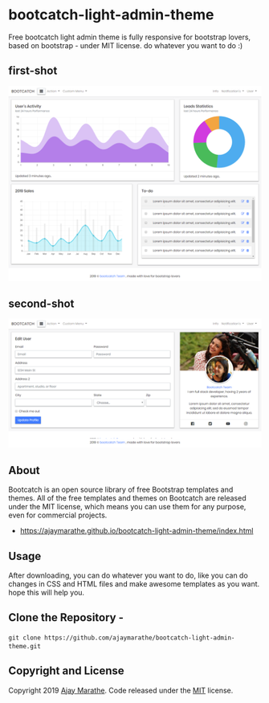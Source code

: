 # bootcatch-light-admin-theme
Free bootcatch light admin theme is fully responsive for bootstrap lovers, based on bootstrap - under MIT license. do whatever you want to do :)

## first-shot
[![bootcatch light admin theme](https://raw.githubusercontent.com/ajaymarathe/bootcatch-light-admin-theme/master/img/first.png)](http://preview.bootcatch.com/bootcatch-light-admin-theme/)

## second-shot
[![bootcatch light admin theme](https://raw.githubusercontent.com/ajaymarathe/bootcatch-light-admin-theme/master/img/second.png)](http://preview.bootcatch.com/bootcatch-light-admin-theme/)

## About

Bootcatch is an open source library of free Bootstrap templates and themes. All of the free templates and themes on Bootcatch are released under the MIT license, which means you can use them for any purpose, even for commercial projects.

* https://ajaymarathe.github.io/bootcatch-light-admin-theme/index.html

## Usage

After downloading, you can do whatever you want to do, like you can do changes in CSS and HTML files and make awesome templates as you want.
hope this will help you.

## Clone the Repository - 
` git clone https://github.com/ajaymarathe/bootcatch-light-admin-theme.git  `

## Copyright and License

Copyright 2019 [Ajay Marathe](https://github.com/ajaymarathe). Code released under the [MIT](https://github.com/ajaymarathe/bootcatch-light-admin-theme/blob/master/LICENSE) license.

